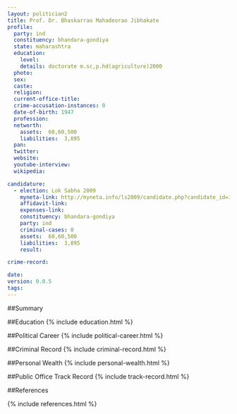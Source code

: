 ```yaml
---
layout: politician2
title: Prof. Dr. Bhaskarrao Mahadeorao Jibhakate
profile: 
  party: ind
  constituency: bhandara-gondiya
  state: maharashtra
  education: 
    level: 
    details: doctorate m.sc,p.hd(agriculture)2000
  photo: 
  sex: 
  caste: 
  religion: 
  current-office-title: 
  crime-accusation-instances: 0
  date-of-birth: 1947
  profession: 
  networth: 
    assets:  60,60,500
    liabilities:  3,895
  pan: 
  twitter: 
  website: 
  youtube-interview: 
  wikipedia: 

candidature: 
  - election: Lok Sabha 2009
    myneta-link: http://myneta.info/ls2009/candidate.php?candidate_id=1404
    affidavit-link: 
    expenses-link: 
    constituency: bhandara-gondiya 
    party: ind
    criminal-cases: 0
    assets:  60,60,500
    liabilities:  3,895
    result:  

crime-record: 

date: 
version: 0.0.5
tags: 
---
```

##Summary


##Education
{% include education.html %}


##Political Career
{% include political-career.html %}


##Criminal Record
{% include criminal-record.html %}


##Personal Wealth
{% include personal-wealth.html %}


##Public Office Track Record
{% include track-record.html %}


##References


{% include references.html %}